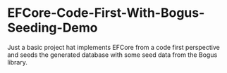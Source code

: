 # EFCore-Code-First-With-Bogus-Seeding-Demo
Just a basic project hat implements EFCore from a code first perspective and seeds the generated database with some seed data from the Bogus library.
